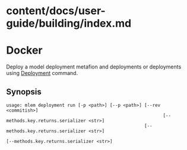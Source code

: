 # content/docs/user-guide/building/index.md
# Docker

Deploy a model deployment metafion and deployments or deployments using
[Deployment](/doc/object-reference/deployment) command.

## Synopsis

```usage
usage: mlem deployment run [-p <path>] [--p <path>] [--rev <commitish>]
                                                           [--methods.key.returns.serializer <str>]
                                                    [--methods.key.returns.serializer <str>]
                                                                                                         [--methods.key.returns.serializer <str>]
                                                                                                                                                                                                                                                                                                                                                                                                